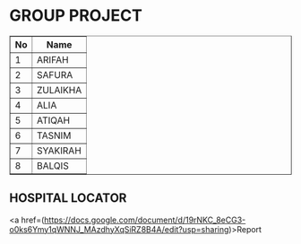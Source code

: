 <h1>GROUP PROJECT</h1>

<table border="1">
    <thead>
        <tr>
            <th>No</th>
            <th>Name</th>
        </tr>
    </thead>
    <tbody>
        <tr>
            <td>1</td>
            <td>ARIFAH</td>
        </tr>
        <tr>
            <td>2</td>
            <td>SAFURA</td>
        </tr>
        <tr>
            <td>3</td>
            <td>ZULAIKHA</td>
        </tr>
        <tr>
            <td>4</td>
            <td>ALIA</td>
        </tr>
        <tr>
            <td>5</td>
            <td>ATIQAH</td>
        </tr>
        <tr>
            <td>6</td>
            <td>TASNIM</td>
        </tr>
        <tr>
            <td>7</td>
            <td>SYAKIRAH</td>
        </tr>
        <tr>
            <td>8</td>
            <td>BALQIS</td>
        </tr>
    </tbody>
</table>

## HOSPITAL LOCATOR
<a href=(https://docs.google.com/document/d/19rNKC_8eCG3-o0ks6Ymy1qWNNJ_MAzdhyXqSiRZ8B4A/edit?usp=sharing)>Report</a><br>
